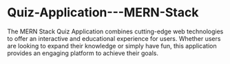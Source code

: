 # Quiz-Application---MERN-Stack
The MERN Stack Quiz Application combines cutting-edge web technologies to offer an interactive and educational experience for users. Whether users are looking to expand their knowledge or simply have fun, this application provides an engaging platform to achieve their goals.
